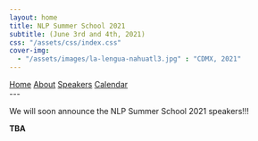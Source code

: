 ```yaml
---
layout: home
title: NLP Summer School 2021
subtitle: (June 3rd and 4th, 2021)
css: "/assets/css/index.css"
cover-img:
  - "/assets/images/la-lengua-nahuatl3.jpg" : "CDMX, 2021"
---
```


<div class="list-filters">
  <a href="/escuelaverano2021/" class="list-filter">Home</a>
  <a href="/escuelaverano2021/about/" class="list-filter">About</a>
  <a href="/escuelaverano2021/speakers/" class="list-filter filter-selected">Speakers</a>
  <a href="/escuelaverano2021/calendar/" class="list-filter">Calendar</a>
</div>
---

We will soon announce the NLP Summer School 2021 speakers!!!

**TBA**
